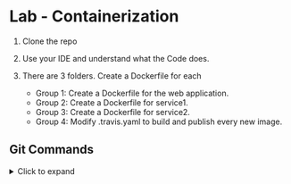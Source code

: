 # Lab - Containerization


1. Clone the repo 

2. Use your IDE and understand what the Code does.

3. There are 3 folders. Create a Dockerfile for each

   - Group 1: Create a Dockerfile for the web application.
   - Group 2: Create a Dockerfile for service1.
   - Group 3: Create a Dockerfile for service2.
   - Group 4: Modify .travis.yaml to build and publish every new image.

   
## Git Commands ##

<details>
  <summary>Click to expand</summary>

- To clone a repository
  `git clone <repository-url`

- To add a files to a commit
  ` git add . | git add <files>`

- To commit with a commit message

  `git commit -m "message"`

- To push a change

  `git push`

</details>
